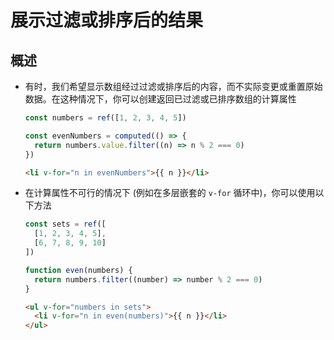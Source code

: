 # 展示过滤或排序后的结果

## 概述

+ 有时，我们希望显示数组经过过滤或排序后的内容，而不实际变更或重置原始数据。在这种情况下，你可以创建返回已过滤或已排序数组的计算属性

  ```js
  const numbers = ref([1, 2, 3, 4, 5])

  const evenNumbers = computed(() => {
    return numbers.value.filter((n) => n % 2 === 0)
  })

  ```

  ```html
  <li v-for="n in evenNumbers">{{ n }}</li>
  ```

+ 在计算属性不可行的情况下 (例如在多层嵌套的 `v-for` 循环中)，你可以使用以下方法

  ```js
  const sets = ref([
    [1, 2, 3, 4, 5],
    [6, 7, 8, 9, 10]
  ])

  function even(numbers) {
    return numbers.filter((number) => number % 2 === 0)
  }
  ```

  ```html
  <ul v-for="numbers in sets">
    <li v-for="n in even(numbers)">{{ n }}</li>
  </ul>
  ```
